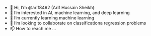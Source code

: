 - 👋 Hi, I’m @arif8492 (Arif Hussain Sheikh)
- 👀 I’m interested in AI, machine learning, and deep learning
- 🌱 I’m currently learning machine learning
- 💞️ I’m looking to collaborate on classificationa regression problems
- 📫 How to reach me ...

<!---
arif8492/arif8492 is a ✨ special ✨ repository because its `README.md` (this file) appears on your GitHub profile.
You can click the Preview link to take a look at your changes.
--->
